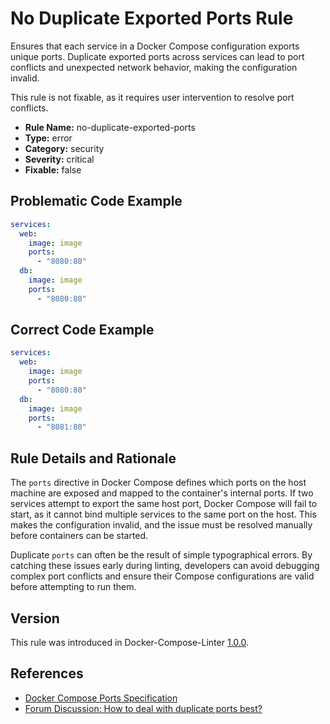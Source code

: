 # No Duplicate Exported Ports Rule

Ensures that each service in a Docker Compose configuration exports unique ports. Duplicate exported ports across
services can lead to port conflicts and unexpected network behavior, making the configuration invalid.

This rule is not fixable, as it requires user intervention to resolve port conflicts.

- **Rule Name:** no-duplicate-exported-ports
- **Type:** error
- **Category:** security
- **Severity:** critical
- **Fixable:** false

## Problematic Code Example

```yaml
services:
  web:
    image: image
    ports:
      - "8080:80"
  db:
    image: image
    ports:
      - "8080:80"

```

## Correct Code Example

```yaml
services:
  web:
    image: image
    ports:
      - "8080:80"
  db:
    image: image
    ports:
      - "8081:80"

```

## Rule Details and Rationale

The `ports` directive in Docker Compose defines which ports on the host machine are exposed and mapped to the
container's
internal ports. If two services attempt to export the same host port, Docker Compose will fail to start, as it cannot
bind multiple services to the same port on the host. This makes the configuration invalid, and the issue must be
resolved manually before containers can be started.

Duplicate `ports` can often be the result of simple typographical errors. By catching these issues early during linting,
developers can avoid debugging complex port conflicts and ensure their Compose configurations are valid before
attempting to run them.

## Version

This rule was introduced in Docker-Compose-Linter [1.0.0](https://github.com/zavoloklom/docker-compose-linter/releases).

## References

- [Docker Compose Ports Specification](https://docs.docker.com/reference/compose-file/services/#ports)
- [Forum Discussion: How to deal with duplicate ports best?](https://forums.docker.com/t/new-to-docker-how-to-deal-with-duplicate-ports-best/135681)
